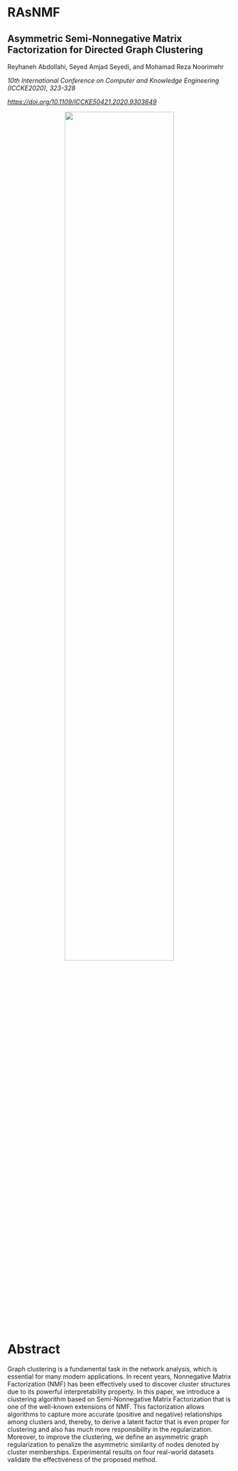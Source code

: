 # RAsNMF

  ## Asymmetric Semi-Nonnegative Matrix Factorization for Directed Graph Clustering
  
  Reyhaneh Abdollahi, Seyed Amjad Seyedi, and Mohamad Reza Noorimehr
  
  *10th International Conference on Computer and Knowledge Engineering (ICCKE2020), 323-328*
  
  *https://doi.org/10.1109/ICCKE50421.2020.9303649*

<p align=center><img src="diag.svg" width="70%" height="70%"></p>

  # Abstract

Graph clustering is a fundamental task in the network analysis, which is essential for many modern applications. In recent years, Nonnegative Matrix Factorization (NMF) has been effectively used to discover cluster structures due to its powerful interpretability property. In this paper, we introduce a clustering algorithm based on Semi-Nonnegative Matrix Factorization that is one of the well-known extensions of NMF. This factorization allows algorithms to capture more accurate (positive and negative) relationships among clusters and, thereby, to derive a latent factor that is even proper for clustering and also has much more responsibility in the regularization. Moreover, to improve the clustering, we define an asymmetric graph regularization to penalize the asymmetric similarity of nodes denoted by cluster memberships. Experimental results on four real-world datasets validate the effectiveness of the proposed method.
